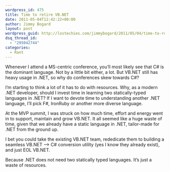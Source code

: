 ```yaml
---
wordpress_id: 475
title: Time to retire VB.NET
date: 2011-05-04T12:42:22+00:00
author: Jimmy Bogard
layout: post
wordpress_guid: http://lostechies.com/jimmybogard/2011/05/04/time-to-retire-vb-net/
dsq_thread_id:
  - "295042744"
categories:
  - Rant
---
```

Whenever I attend a MS-centric conference, you’ll most likely see that C# is the dominant language. Not by a little bit either, a lot. But VB.NET still has heavy usage in .NET, so why do conferences skew towards C#?

I’m starting to think a lot of it has to do with resources. Why, as a modern .NET developer, should I invest time in learning two statically-typed languages in .NET? If I want to devote time to understanding another .NET language, I’ll pick F#, IronRuby or another more diverse language.

At the MVP summit, I was struck on how much time, effort and energy went in to support, maintain and grow VB.NET. It all seemed like a huge waste of time, given that we already have a static language in .NET, tailor-made for .NET from the ground up.

I bet you could take the existing VB.NET team, rededicate them to building a seamless VB.NET –> C# conversion utility (yes I know they already exist), and just EOL VB.NET.

Because .NET does not need two statically typed languages. It’s just a waste of resources.